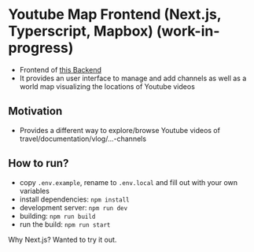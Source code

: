 # Youtube Map Frontend (Next.js, Typerscript, Mapbox) (work-in-progress)
- Frontend of [this Backend](https://github.com/adeveloper-wq/youtube-map-backend)
- It provides an user interface to manage and add channels as well as a world map visualizing the locations of Youtube videos

## Motivation
- Provides a different way to explore/browse Youtube videos of travel/documentation/vlog/...-channels

## How to run?
- copy `.env.example`, rename to `.env.local` and fill out with your own variables
- install dependencies: `npm install`
- development server: `npm run dev`
- building: `npm run build`
- run the build: `npm run start`

Why Next.js? Wanted to try it out.